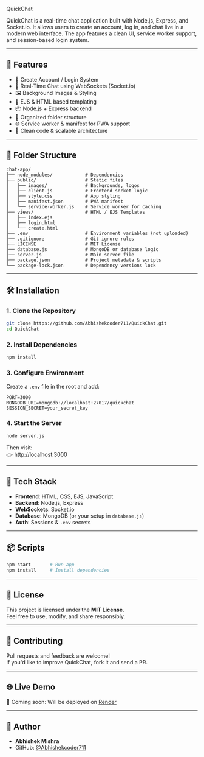 QuickChat

QuickChat is a real-time chat application built with Node.js, Express, and Socket.io. It allows users to create an account, log in, and chat live in a modern web interface. The app features a clean UI, service worker support, and session-based login system.

---

## 🚀 Features

- 🔐 Create Account / Login System
- 💬 Real-Time Chat using WebSockets (Socket.io)
- 🖼️ Background Images & Styling
- 📝 EJS & HTML based templating
- 📦 Node.js + Express backend
- 📂 Organized folder structure
- 🌐 Service worker & manifest for PWA support
- 🧠 Clean code & scalable architecture

---

## 📁 Folder Structure

```
chat-app/
├── node_modules/            # Dependencies
├── public/                  # Static files
│   ├── images/              # Backgrounds, logos
│   ├── client.js            # Frontend socket logic
│   ├── style.css            # App styling
│   ├── manifest.json        # PWA manifest
│   └── service-worker.js    # Service worker for caching
├── views/                   # HTML / EJS Templates
│   ├── index.ejs
│   ├── login.html
│   └── create.html
├── .env                     # Environment variables (not uploaded)
├── .gitignore               # Git ignore rules
├── LICENSE                  # MIT License
├── database.js              # MongoDB or database logic
├── server.js                # Main server file
├── package.json             # Project metadata & scripts
└── package-lock.json        # Dependency versions lock
```

---

## 🛠️ Installation

### 1. Clone the Repository

```bash
git clone https://github.com/Abhishekcoder711/QuickChat.git
cd QuickChat
```

### 2. Install Dependencies

```bash
npm install
```

### 3. Configure Environment

Create a `.env` file in the root and add:

```env
PORT=3000
MONGODB_URI=mongodb://localhost:27017/quickchat
SESSION_SECRET=your_secret_key
```

### 4. Start the Server

```bash
node server.js
```

Then visit:  
👉 http://localhost:3000

---

## 🧪 Tech Stack

- **Frontend**: HTML, CSS, EJS, JavaScript
- **Backend**: Node.js, Express
- **WebSockets**: Socket.io
- **Database**: MongoDB (or your setup in `database.js`)
- **Auth**: Sessions & `.env` secrets

---

## 📦 Scripts

```bash
npm start       # Run app
npm install     # Install dependencies
```

---

## 📄 License

This project is licensed under the **MIT License**.  
Feel free to use, modify, and share responsibly.

---

## 🙌 Contributing

Pull requests and feedback are welcome!  
If you'd like to improve QuickChat, fork it and send a PR.

---

## 🌐 Live Demo

🚧 Coming soon: Will be deployed on [Render](https://render.com)

---

## 👤 Author

- **Abhishek Mishra**
- GitHub: [@Abhishekcoder711](https://github.com/Abhishekcoder711)
